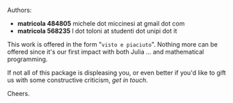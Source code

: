 Authors:
* **matricola 484805** michele dot miccinesi at gmail dot com
* **matricola 568235** l dot toloni at studenti dot unipi dot it

This work is offered in the form "`visto e piaciuto`".
Nothing more can be offered since it's our first impact with both Julia ...
 and mathematical programming.

If not all of this package is displeasing you, or even better if you'd like to
gift us with some constructive criticism, _get in touch_.

Cheers.
